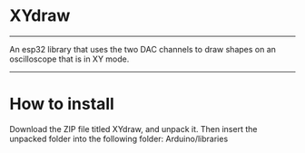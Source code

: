 # XYdraw
*********************************************************************************************************************************
An esp32 library that uses the two DAC channels to draw shapes on an oscilloscope that is in XY mode.
*********************************************************************************************************************************
# How to install
Download the ZIP file titled XYdraw, and unpack it. Then insert the unpacked folder into the following folder: Arduino/libraries
